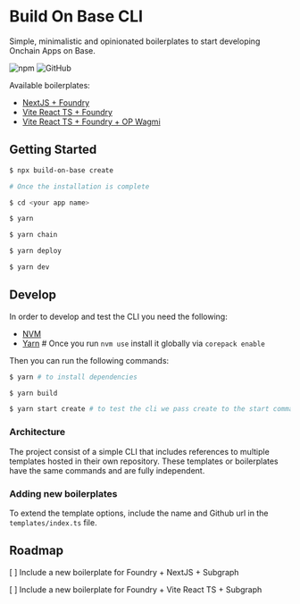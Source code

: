 # Build On Base CLI

Simple, minimalistic and opinionated boilerplates to start developing Onchain Apps on Base.

![npm](https://img.shields.io/npm/v/build-on-base?label=Current%20version&color=%234c1) ![GitHub](https://img.shields.io/github/license/edsonalcala/build-on-base-cli?label=License&color=%234c1)

Available boilerplates:

- [NextJS + Foundry]
- [Vite React TS + Foundry]
- [Vite React TS + Foundry + OP Wagmi]

## Getting Started

```bash
$ npx build-on-base create 

# Once the installation is complete

$ cd <your app name>

$ yarn 

$ yarn chain

$ yarn deploy

$ yarn dev
```

## Develop

In order to develop and test the CLI you need the following:

- [NVM]
- [Yarn] # Once you run `nvm use` install it globally via `corepack enable`

Then you can run the following commands:

```bash
$ yarn # to install dependencies

$ yarn build

$ yarn start create # to test the cli we pass create to the start command
```

### Architecture

The project consist of a simple CLI that includes references to multiple templates hosted in their own repository. These templates or boilerplates have the same commands and are fully independent.

### Adding new boilerplates

To extend the template options, include the name and Github url in the `templates/index.ts` file.

## Roadmap

[ ] Include a new boilerplate for Foundry + NextJS + Subgraph

[ ] Include a new boilerplate for Foundry + Vite React TS + Subgraph

<!-- References -->

[NextJS + Foundry]: https://github.com/EdsonAlcala/vite-foundry
[Vite React TS + Foundry]: https://github.com/EdsonAlcala/nextjs-foundry
[Vite React TS + Foundry + OP Wagmi]: https://github.com/EdsonAlcala/vite-foundry/tree/op-wagmi-beta-integration
[NVM]: https://github.com/nvm-sh/nvm
[Yarn]: https://yarnpkg.com/